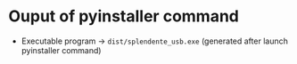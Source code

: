 # Ouput of pyinstaller command
- Executable program -> `dist/splendente_usb.exe` (generated after launch pyinstaller command)
